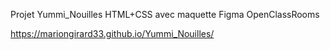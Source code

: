 Projet Yummi_Nouilles HTML+CSS avec maquette Figma OpenClassRooms

https://mariongirard33.github.io/Yummi_Nouilles/
